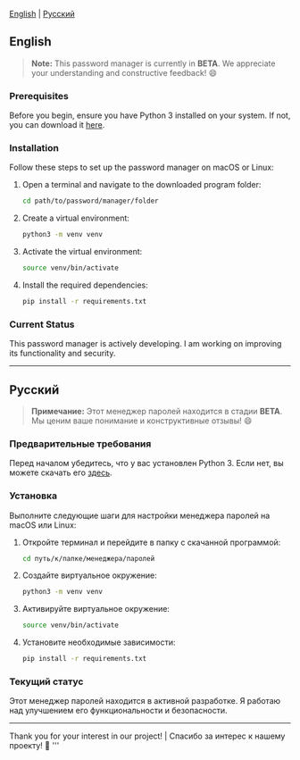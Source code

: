 [English](#english) | [Русский](#русский)

## English

> **Note:** This password manager is currently in **BETA**. We appreciate your understanding and constructive feedback! :smile:

### Prerequisites

Before you begin, ensure you have Python 3 installed on your system. If not, you can download it [here](https://www.python.org/downloads/).

### Installation

Follow these steps to set up the password manager on macOS or Linux:

1. Open a terminal and navigate to the downloaded program folder:

   ```bash
   cd path/to/password/manager/folder
   ```

2. Create a virtual environment:

   ```bash
   python3 -m venv venv
   ```

3. Activate the virtual environment:

   ```bash
   source venv/bin/activate
   ```

4. Install the required dependencies:

   ```bash
   pip install -r requirements.txt
   ```


### Current Status

This password manager is actively developing. I am working on improving its functionality and security.

---

## Русский

> **Примечание:** Этот менеджер паролей находится в стадии **BETA**. Мы ценим ваше понимание и конструктивные отзывы! :smile:

### Предварительные требования

Перед началом убедитесь, что у вас установлен Python 3. Если нет, вы можете скачать его [здесь](https://www.python.org/downloads/).

### Установка

Выполните следующие шаги для настройки менеджера паролей на macOS или Linux:

1. Откройте терминал и перейдите в папку с скачанной программой:

   ```bash
   cd путь/к/папке/менеджера/паролей
   ```

2. Создайте виртуальное окружение:

   ```bash
   python3 -m venv venv
   ```

3. Активируйте виртуальное окружение:

   ```bash
   source venv/bin/activate
   ```

4. Установите необходимые зависимости:

   ```bash
   pip install -r requirements.txt
   ```


### Текущий статус

Этот менеджер паролей находится в активной разработке. Я работаю над улучшением его функциональности и безопасности.


---

Thank you for your interest in our project! | Спасибо за интерес к нашему проекту! :rocket:
'''
